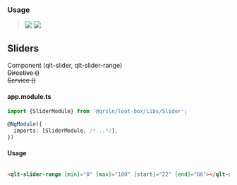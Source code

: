 ### Usage

> [![](https://img.shields.io/badge/Main-readme‌‌‌‌‌‌‌-white)](../../readme.md)
> [![](https://img.shields.io/badge/readme-white)](readme.md)

## Sliders

Component (qlt-slider, qlt-slider-range)  
~~Directive ()~~  
~~Service ()~~

#### app.module.ts

```typescript
import {SliderModule} from '@qrsln/loot-box/Libs/Slider';

@NgModule({
  imports: [SliderModule, /*...*/],
})
```  

#### Usage

```html

<qlt-slider-range [min]="0" [max]="100" [start]="22" [end]="66"></qlt-slider-range>
``` 
